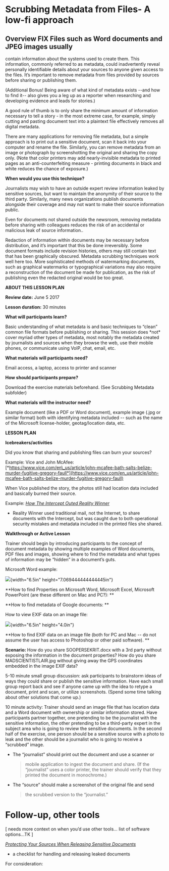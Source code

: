 Scrubbing Metadata from Files- A low-fi approach
================================================

## Overview FIX Files such as Word documents and JPEG images usually
contain information about the systems used to create them. This
information, commonly referred to as metadata, could inadvertently
reveal personally identifiable details about your sources to anyone
given access to the files. It’s important to remove metadata from files
provided by sources before sharing or publishing them.

(Additional Bonus! Being aware of what kind of metadata exists --and how
to find it-- also gives you a leg up as a reporter when researching and
developing evidence and leads for stories.)

A good rule of thumb is to only share the minimum amount of information
necessary to tell a story - in the most extreme case, for example,
simply cutting and pasting document text into a plaintext file
effectively removes all digital metadata.

There are many applications for removing file metadata, but a simple
approach is to print out a sensitive document, scan it back into your
computer and rename the file. Similarly, you can remove metadata from an
image or photograph by screenshotting the original and sharing the copy
only. (Note that color printers may add nearly-invisible metadata to
printed pages as an anti-counterfeiting measure - printing documents in
black and white reduces the chance of exposure.)

**When would you use this technique?**

Journalists may wish to have an outside expert review information leaked
by sensitive sources, but want to maintain the anonymity of their source
to the third party. Similarly, many news organizations publish documents
alongside their coverage and may not want to make their source
information public.

Even for documents not shared outside the newsroom, removing metadata
before sharing with colleagues reduces the risk of an accidental or
malicious leak of source information..

Redaction of information within documents may be necessary before
distribution, and it’s important that this be done irreversibly. Some
document formats include revision histories, others may still contain
text that has been graphically obscured. Metadata scrubbing techniques
work well here too. More sophisticated methods of watermarking
documents, such as graphical watermarks or typographical variations may
also require a reconstruction of the document be made for publication,
as the risk of publishing even the redacted original would be too great.

**ABOUT THIS LESSON PLAN**

**Review date:** June 5 2017

**Lesson duration:** 30 minutes

**What will participants learn?**

Basic understanding of what metadata is and basic techniques to “clean”
common file formats before publishing or sharing. This session does
\*not\* cover myriad other types of metadata, most notably the metadata
created by journalists and sources when they browse the web, use their
mobile phones, or communicate using VoIP, chat, email, etc.

**What materials will participants need?**

Email access, a laptop, access to printer and scanner

**How should participants prepare?**

Download the exercise materials beforehand. (See Scrubbing Metadata
subfolder)

**What materials will the instructor need?**

Example document (like a PDF or Word document), example image (.jpg or
similar format) both with identifying metadata included -- such as the
name of the Microsoft license-holder, geotag/location data, etc.

**LESSON PLAN**

**Icebreakers/activities**

Did you know that sharing and publishing files can burn your sources?

Example: Vice and John McAfee:
[*https://www.vice.com/en\_us/article/john-mcafee-bath-salts-belize-murder-fugitive-gregory-faull*](https://www.vice.com/en_us/article/john-mcafee-bath-salts-belize-murder-fugitive-gregory-faull)

When Vice published the story, the photos still had location data
included and basically burned their source.

Example: [*How The Intercept Outed Reality
Winner*](http://blog.erratasec.com/2017/06/how-intercept-outed-reality-winner.html)
- Reality Winner used traditional mail, not the Internet, to share
documents with the Intercept, but was caught due to both operational
security mistakes and metadata included in the printed files she shared.

**Walkthrough or Active Lesson**

Trainer should begin by introducing participants to the concept of
document metadata by showing multiple examples of Word documents, PDF
files and images, showing where to find the metadata and what types of
information may be “hidden” in a document’s guts.

Microsoft Word example:

![](media/image2.png){width="6.5in" height="7.069444444444445in"}

**How to find Properties on Microsoft Word, Microsoft Excel, Microsoft
PowerPoint (are these different on Mac and PC?): **

**How to find metadata of Google documents: **

How to view EXIF data on an image file:

![](media/image4.png){width="6.5in" height="4.0in"}

**How to find EXIF data on an image file (both for PC and Mac -- do not
assume the user has access to Photoshop or other paid software). **

**Scenario:** How do you share SOOPERSEKRIT.docx with a 3rd party
without exposing the information in the document properties? How do you
share MADSCIENTISTLAIR.jpg without giving away the GPS coordinates
embedded in the image EXIF data?

5-10 minute small group discussion: ask participants to brainstorm ideas
of ways they could share or publish the sensitive information. Have each
small group report back and see if anyone came up with the idea to
retype a document, print and scan, or utilize screenshots. (Spend some
time talking about other solutions that come up.)

10 minute activity: Trainer should send an image file that has location
data and a Word document with ownership or similar information stored.
Have participants partner together, one pretending to be the journalist
with the sensitive information, the other pretending to be a third-party
expert in the subject area who is going to review the sensitive
documents. In the second half of the exercise, one person should be a
sensitive source with a photo to leak and the other should be a
journalist who is going to receive a “scrubbed” image.

-   The “journalist” should print out the document and use a scanner or
    > mobile application to ingest the document and share. (If the
    > “journalist” uses a color printer, the trainer should verify that
    > they printed the document in monochrome.)

-   The “source” should make a screenshot of the original file and send
    > the scrubbed version to the “journalist.”

Follow-up, other tools
======================

\[ needs more context on when you’d use other tools… list of software
options…TK \]

[*Protecting Your Sources When Releasing Sensitive
Documents*](https://source.opennews.org/articles/how-protect-your-sources-when-releasing-sensitive-/)
- a checklist for handling and releasing leaked documents

For consideration:
